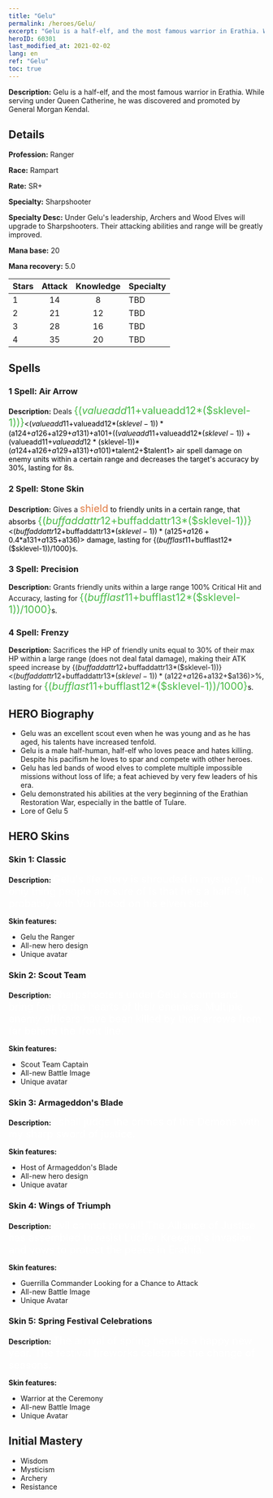 ```yaml
---
title: "Gelu"
permalink: /heroes/Gelu/
excerpt: "Gelu is a half-elf, and the most famous warrior in Erathia. While serving under Queen Catherine, he was discovered and promoted by General Morgan Kendal."
heroID: 60301
last_modified_at: 2021-02-02
lang: en
ref: "Gelu"
toc: true
---
```

 **Description:** Gelu is a half-elf, and the most famous warrior in Erathia. While serving under Queen Catherine, he was discovered and promoted by General Morgan Kendal.
## Details
 **Profession:** Ranger

 **Race:** Rampart

 **Rate:** SR+

 **Specialty:** Sharpshooter

 **Specialty Desc:** Under Gelu's leadership, Archers and Wood Elves will upgrade to Sharpshooters. Their attacking abilities and range will be greatly improved.

 **Mana base:** 20

 **Mana recovery:** 5.0


  | Stars   |     Attack     |    Knowledge   |      Specialty     |
  |---------|:---------------:|:---------------:|--------------------|
  |    1    | 14 | 8 | TBD |
  |    2    | 21 | 12 | TBD |
  |    3    | 28 | 16 | TBD |
  |    4    | 35 | 20 | TBD |

## Spells
### 1 Spell: Air Arrow
 **Description:** Deals <span style="color: #48b946;font-size:20px">{($valueadd11+$valueadd12*($sklevel-1))}</span><span style="color: black"><($valueadd11+$valueadd12*($sklevel-1))*($a124+$a126+$a129+$a131)+$a101+(($valueadd11+$valueadd12*($sklevel-1))+($valueadd11+$valueadd12*($sklevel-1))*($a124+$a126+$a129+$a131)+$a101)*$talent2+$talent1> air spell damage on enemy units within a certain range and decreases the target's accuracy by 30%, lasting for 8s.

### 2 Spell: Stone Skin
 **Description:** Gives a <span style="color: #e07c44;font-size:20px">shield</span><span style="color: black"> to friendly units in a certain range, that absorbs <span style="color: #48b946;font-size:20px">{($buffaddattr12+$buffaddattr13*($sklevel-1))}</span><span style="color: black"><($buffaddattr12+$buffaddattr13*($sklevel-1))*($a125+$a126+0.4*$a131+$a135+$a136)> damage, lasting for {($bufflast11+$bufflast12*($sklevel-1))/1000}s.

### 3 Spell: Precision
 **Description:** Grants friendly units within a large range 100% Critical Hit and Accuracy, lasting for <span style="color: #48b946;font-size:20px">{($bufflast11+$bufflast12*($sklevel-1))/1000}</span><span style="color: black">s.

### 4 Spell: Frenzy
 **Description:** Sacrifices the HP of friendly units equal to 30% of their max HP within a large range (does not deal fatal damage), making their ATK speed increase by {($buffaddattr12+$buffaddattr13*($sklevel-1))}<($buffaddattr12+$buffaddattr13*($sklevel-1))*($a122+$a126+$a132+$a136)>%, lasting for <span style="color: #48b946;font-size:20px">{($bufflast11+$bufflast12*($sklevel-1))/1000}</span><span style="color: black">s.


## HERO Biography
   - Gelu was an excellent scout even when he was young and as he has aged, his talents have increased tenfold.
   - Gelu is a male half-human, half-elf who loves peace and hates killing. Despite his pacifism he loves to spar and compete with other heroes.
   - Gelu has led bands of wood elves to complete multiple impossible missions without loss of life; a feat achieved by very few leaders of his era.
   - Gelu demonstrated his abilities at the very beginning of the Erathian Restoration War, especially in the battle of Tulare.
   - Lore of Gelu 5

## HERO Skins
### Skin 1: **Classic**

 **Description:** <span style="color: #ffffff;font-size:20px">Gelu's life story is shrouded in mystery. The only thing people are sure of is that he's a half-elf, probably with Vori blood on his elven side. </span>

 **Skin features:** 

   - Gelu the Ranger
   - All-new hero design
   - Unique avatar

### Skin 2: **Scout Team**

 **Description:** <span style="color: #ffffff;font-size:20px">Sharpshooters under Gelu's command bring fear to the hearts of their enemies. Multiple enemy officers have been killed by their arrows from far behind the front line. </span>

 **Skin features:** 

   - Scout Team Captain
   - All-new Battle Image
   - Unique avatar

### Skin 3: **Armageddon's Blade**

 **Description:** <span style="color: #ffffff;font-size:20px">I shall judge the crimes of the Demons with my sharp sword of justice. </span>

 **Skin features:** 

   - Host of Armageddon's Blade
   - All-new hero design
   - Unique avatar

### Skin 4: **Wings of Triumph**

 **Description:** <span style="color: #ffffff;font-size:20px">Evil cannot prevail! The Alliance of Justice has assembled to resist Lucifer Kreegan's invasion and vows to protect the peace in Erathia.</span>

 **Skin features:** 

   - Guerrilla Commander Looking for a Chance to Attack
   - All-new Battle Image
   - Unique Avatar

### Skin 5: **Spring Festival Celebrations**

 **Description:** <span style="color: #ffffff;font-size:20px">The arrival of spring heralds a happy new year. The festival fireworks celebrate the change of seasons.</span>

 **Skin features:** 

   - Warrior at the Ceremony
   - All-new Battle Image
   - Unique Avatar


## Initial Mastery
   - Wisdom
   - Mysticism
   - Archery
   - Resistance
